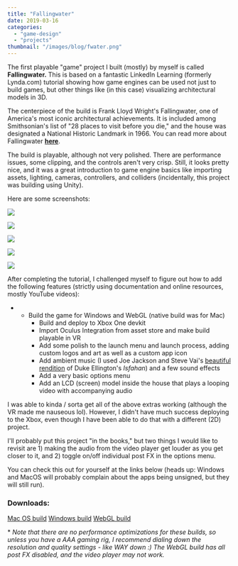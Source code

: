 ```yaml
---
title: "Fallingwater"
date: 2019-03-16
categories: 
  - "game-design"
  - "projects"
thumbnail: "/images/blog/fwater.png"
---
```


The first playable "game" project I built (mostly) by myself is called **Fallingwater.** This is based on a fantastic LinkedIn Learning (formerly Lynda.com) tutorial showing how game engines can be used not just to build games, but other things like (in this case) visualizing architectural models in 3D.

The centerpiece of the build is Frank Lloyd Wright's Fallingwater, one of America's most iconic architectural achievements. It is included among Smithsonian's list of "28 places to visit before you die," and the house was designated a National Historic Landmark in 1966. You can read more about Fallingwater **[here](https://en.wikipedia.org/wiki/Fallingwater)**.

The build is playable, although not very polished. There are performance issues, some clipping, and the controls aren't very crisp. Still, it looks pretty nice, and it was a great introduction to game engine basics like importing assets, lighting, cameras, controllers, and colliders (incidentally, this project was building using Unity).

Here are some screenshots:

![](images/fw5.jpg)

![](images/fw4.jpg)

![](images/fw3.jpg)

![](images/fw2.jpg)

![](images/fw1.jpg)

After completing the tutorial, I challenged myself to figure out how to add the following features (strictly using documentation and online resources, mostly YouTube videos):

- - Build the game for Windows and WebGL (native build was for Mac)
    - Build and deploy to Xbox One devkit
    - Import Oculus Integration from asset store and make build playable in VR
    - Add some polish to the launch menu and launch process, adding custom logos and art as well as a custom app icon
    - Add ambient music (I used Joe Jackson and Steve Vai's [beautiful rendition](https://www.youtube.com/watch?v=e1d9brghFIo) of Duke Ellington's _Isfahan_) and a few sound effects
    - Add a very basic options menu
    - Add an LCD (screen) model inside the house that plays a looping video with accompanying audio

I was able to kinda / sorta get all of the above extras working (although the VR made me nauseous lol). However, I didn't have much success deploying to the Xbox, even though I have been able to do that with a different (2D) project.

I'll probably put this project "in the books," but two things I would like to revisit are 1) making the audio from the video player get louder as you get closer to it, and 2) toggle on/off individual post FX in the options menu.

You can check this out for yourself at the links below (heads up: Windows and MacOS will probably complain about the apps being unsigned, but they will still run).

### Downloads:

[Mac OS build](https://quadraticgames.com/downloads/Fallingwater-MACOS.zip) [Windows build](https://quadraticgames.com/downloads/Fallingwater-WINEXE.zip) [WebGL build](https://quadraticgames.com/downloads/Fallingwater-Web/)

\* _Note that there are no performance optimizations for these builds, so unless you have a AAA gaming rig, I recommend dialing down the resolution and quality settings - like WAY down :) The WebGL build has all post FX disabled, and the video player may not work._
